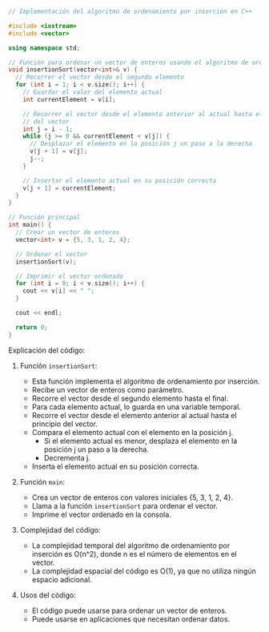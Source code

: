 ```c++
// Implementación del algoritmo de ordenamiento por inserción en C++

#include <iostream>
#include <vector>

using namespace std;

// Función para ordenar un vector de enteros usando el algoritmo de ordenamiento por inserción
void insertionSort(vector<int>& v) {
  // Recorrer el vector desde el segundo elemento
  for (int i = 1; i < v.size(); i++) {
    // Guardar el valor del elemento actual
    int currentElement = v[i];

    // Recorrer el vector desde el elemento anterior al actual hasta el principio
    // del vector
    int j = i - 1;
    while (j >= 0 && currentElement < v[j]) {
      // Desplazar el elemento en la posición j un paso a la derecha
      v[j + 1] = v[j];
      j--;
    }

    // Insertar el elemento actual en su posición correcta
    v[j + 1] = currentElement;
  }
}

// Función principal
int main() {
  // Crear un vector de enteros
  vector<int> v = {5, 3, 1, 2, 4};

  // Ordenar el vector
  insertionSort(v);

  // Imprimir el vector ordenado
  for (int i = 0; i < v.size(); i++) {
    cout << v[i] << " ";
  }

  cout << endl;

  return 0;
}
```

Explicación del código:

1. Función `insertionSort`:
   - Esta función implementa el algoritmo de ordenamiento por inserción.
   - Recibe un vector de enteros como parámetro.
   - Recorre el vector desde el segundo elemento hasta el final.
   - Para cada elemento actual, lo guarda en una variable temporal.
   - Recorre el vector desde el elemento anterior al actual hasta el principio del vector.
   - Compara el elemento actual con el elemento en la posición j.
     - Si el elemento actual es menor, desplaza el elemento en la posición j un paso a la derecha.
     - Decrementa j.
   - Inserta el elemento actual en su posición correcta.

2. Función `main`:
   - Crea un vector de enteros con valores iniciales {5, 3, 1, 2, 4}.
   - Llama a la función `insertionSort` para ordenar el vector.
   - Imprime el vector ordenado en la consola.

3. Complejidad del código:
   - La complejidad temporal del algoritmo de ordenamiento por inserción es O(n^2), donde n es el número de elementos en el vector.
   - La complejidad espacial del código es O(1), ya que no utiliza ningún espacio adicional.

4. Usos del código:
   - El código puede usarse para ordenar un vector de enteros.
   - Puede usarse en aplicaciones que necesitan ordenar datos.